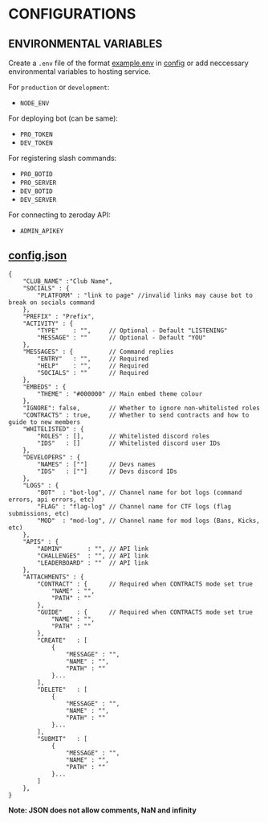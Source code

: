 # CONFIGURATIONS

## ENVIRONMENTAL VARIABLES

Create a `.env` file of the format [example.env](./example.env) in [config](.\config) or add neccessary environmental variables to hosting service. 

For `production` or `development`:
* `NODE_ENV`

For deploying bot (can be same):
* `PRO_TOKEN`
* `DEV_TOKEN`

For registering slash commands:
* `PRO_BOTID`
* `PRO_SERVER` 
* `DEV_BOTID`
* `DEV_SERVER`

For connecting to zeroday API:
* `ADMIN_APIKEY` 

## [config.json](config.json)

```
{
    "CLUB_NAME" :"Club Name",
    "SOCIALS" : {
        "PLATFORM" : "link to page" //invalid links may cause bot to break on socials command
    },
    "PREFIX" : "Prefix",
    "ACTIVITY" : {
        "TYPE"    : "",     // Optional - Default "LISTENING"
        "MESSAGE" : ""      // Optional - Default "YOU"
    },
    "MESSAGES" : {          // Command replies 
        "ENTRY"   : "",     // Required
        "HELP"    : "",     // Required    
        "SOCIALS" : ""      // Required
    },
    "EMBEDS" : {
        "THEME" : "#000000" // Main embed theme colour
    },
    "IGNORE": false,        // Whether to ignore non-whitelisted roles
    "CONTRACTS" : true,     // Whether to send contracts and how to guide to new members
    "WHITELISTED" : {
        "ROLES" : [],       // Whitelisted discord roles
        "IDS"   : []        // Whitelisted discord user IDs
    },
    "DEVELOPERS" : {
        "NAMES" : [""]      // Devs names
        "IDS"   : [""]      // Devs discord IDs
    },
    "LOGS" : {
        "BOT"  : "bot-log", // Channel name for bot logs (command errors, api errors, etc)
        "FLAG" : "flag-log" // Channel name for CTF logs (flag submissions, etc)    
        "MOD"  : "mod-log", // Channel name for mod logs (Bans, Kicks, etc) 
    },
    "APIS" : {
        "ADMIN"       : "", // API link
        "CHALLENGES"  : "", // API link 
        "LEADERBOARD" : ""  // API link
    },
    "ATTACHMENTS" : {
        "CONTRACT" : {      // Required when CONTRACTS mode set true
            "NAME" : "",
            "PATH" : ""
        },
        "GUIDE"    : {      // Required when CONTRACTS mode set true
            "NAME" : "",
            "PATH" : ""
        },
        "CREATE"   : [
            {
                "MESSAGE" : "",  
                "NAME" : "", 
                "PATH" : ""
            }...
        ],
        "DELETE"   : [
            {
                "MESSAGE" : "",
                "NAME" : "",
                "PATH" : ""
            }...
        ],
        "SUBMIT"   : [
            {
                "MESSAGE" : "",
                "NAME" : "",
                "PATH" : ""
            }...
        ]
    },
}
```

**Note: JSON does not allow comments, NaN and infinity**
